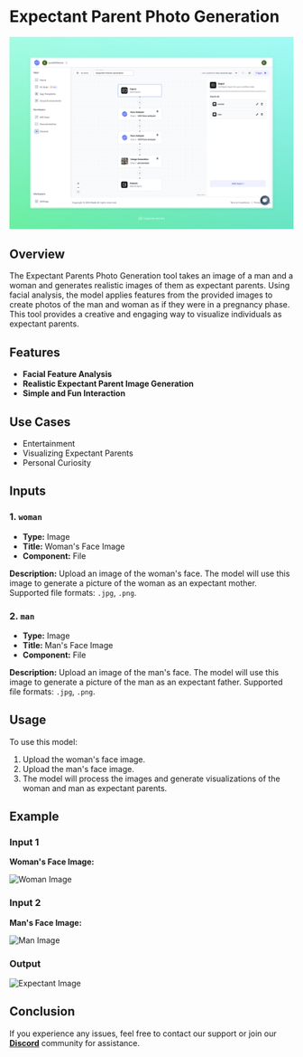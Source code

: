 # Expectant Parent Photo Generation

<img src="images/expectant-parents-generator-full.jpeg" alt="Expectant Parents Generation"/>

## Overview
The Expectant Parents Photo Generation tool takes an image of a man and a woman and generates realistic images of them as expectant parents. Using facial analysis, the model applies features from the provided images to create photos of the man and woman as if they were in a pregnancy phase. This tool provides a creative and engaging way to visualize individuals as expectant parents.

## Features
- **Facial Feature Analysis**
- **Realistic Expectant Parent Image Generation**
- **Simple and Fun Interaction**

## Use Cases
- Entertainment
- Visualizing Expectant Parents
- Personal Curiosity

## Inputs

### 1. `woman`
- **Type:** Image
- **Title:** Woman's Face Image
- **Component:** File

**Description:** Upload an image of the woman's face. The model will use this image to generate a picture of the woman as an expectant mother. Supported file formats: `.jpg`, `.png`.

### 2. `man`
- **Type:** Image
- **Title:** Man's Face Image
- **Component:** File

**Description:** Upload an image of the man's face. The model will use this image to generate a picture of the man as an expectant father. Supported file formats: `.jpg`, `.png`.

## Usage

To use this model:
1. Upload the woman's face image.
2. Upload the man's face image.
3. The model will process the images and generate visualizations of the woman and man as expectant parents.


## Example

### Input 1
**Woman's Face Image:**

<img src="https://storage.googleapis.com/magicpoint/models/women.png" alt="Woman Image" width="150"/>

### Input 2
**Man's Face Image:**

<img src="https://storage.googleapis.com/magicpoint/models/man.png" alt="Man Image" width="150"/>

### Output
<img src="https://storage.googleapis.com/magicpoint/github-outputs/expectant-generator-github-output.webp" alt="Expectant Image" width="300"/>

## Conclusion

If you experience any issues, feel free to contact our support or join our <b><a href="https://discord.com/invite/yzZD4ZxBPt" target="_blank">Discord</a></b> community for assistance.

